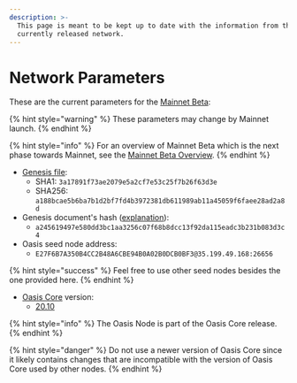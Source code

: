 ```yaml
---
description: >-
  This page is meant to be kept up to date with the information from the
  currently released network.
---
```


# Network Parameters

These are the current parameters for the [Mainnet Beta](../pre-mainnet/mainnet-beta-overview.md):

{% hint style="warning" %}
These parameters may change by Mainnet launch.
{% endhint %}

{% hint style="info" %}
For an overview of Mainnet Beta which is the next phase towards Mainnet, see the [Mainnet Beta Overview](../pre-mainnet/mainnet-beta-overview.md). 
{% endhint %}

* [Genesis file](https://github.com/oasisprotocol/mainnet-artifacts/releases/download/2020-10-01/genesis.json):
  * SHA1: `3a17891f73ae2079e5a2cf7e53c25f7b26f63d3e`
  * SHA256: `a188bcae5b6ba7b1d2bf7fd4b3972381db611989ab11a45059f6faee28ad2a8d`
* Genesis document's hash \([explanation](../pre-mainnet/genesis-file.md#genesis-file-vs-genesis-document)\):
  * `a245619497e580dd3bc1aa3256c07f68b8dcc13f92da115eadc3b231b083d3c4`
* Oasis seed node address:
  * `E27F6B7A350B4CC2B48A6CBE94B0A02B0DCB0BF3@35.199.49.168:26656`

{% hint style="success" %}
Feel free to use other seed nodes besides the one provided here.
{% endhint %}

* [Oasis Core](https://github.com/oasisprotocol/oasis-core) version:
  * [20.10](https://github.com/oasisprotocol/oasis-core/releases/tag/v20.10)

{% hint style="info" %}
The Oasis Node is part of the Oasis Core release.
{% endhint %}

{% hint style="danger" %}
Do not use a newer version of Oasis Core since it likely contains changes that are incompatible with the version of Oasis Core used by other nodes.
{% endhint %}

